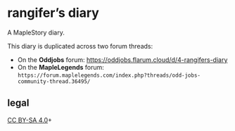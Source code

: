 # rangifer’s diary

A MapleStory diary.

This diary is duplicated across two forum threads:

- On the **Oddjobs** forum: <https://oddjobs.flarum.cloud/d/4-rangifers-diary>
- On the **MapleLegends** forum:
  `https://forum.maplelegends.com/index.php?threads/odd-jobs-community-thread.36495/`

## legal

[CC BY-SA 4.0](https://creativecommons.org/licenses/by-sa/4.0/)+
